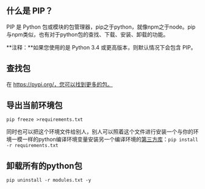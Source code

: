 ## 什么是 PIP？

PIP 是 Python 包或模块的包管理器，pip之于python，就像npm之于node。pip与npm类似，也有对于python包的查找、下载、安装、卸载的功能。

**注释：**如果您使用的是 Python 3.4 或更高版本，则默认情况下会包含 PIP。

## 查找包

在 https://pypi.org/，您可以找到更多的包。

## 导出当前环境包

```shell
pip freeze >requirements.txt
```

同时也可以把这个环境文件给别人，别人可以照着这个文件进行安装一个与你的环境一模一样的python编译环境变量安装另一个编译环境的[第三方库](https://so.csdn.net/so/search?q=第三方库&spm=1001.2101.3001.7020)：`pip install -r requirements.txt`

## 卸载所有的python包

```shell
pip uninstall -r modules.txt -y
```

